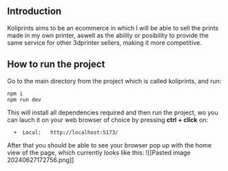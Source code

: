 
## Introduction

Koliprints aims to be an ecommerce in which I will be able to sell the prints made in my own printer, aswell as the ability or posibility to provide the same service for other 3dprinter sellers, making it more competitive.

## How to run the project

Go to the main directory from the project which is called koliprints, and run:
```
npm i
npm run dev
```

This will install all dependencies required and then run the project, wo you can lauch it on your web browser of choice by pressing **ctrl + click**  on:
```
  ➜  Local:   http://localhost:5173/
```

After that you should be able to see your browser pop up with the home view of the page, which currently looks like this:
![[Pasted image 20240627172756.png]]
